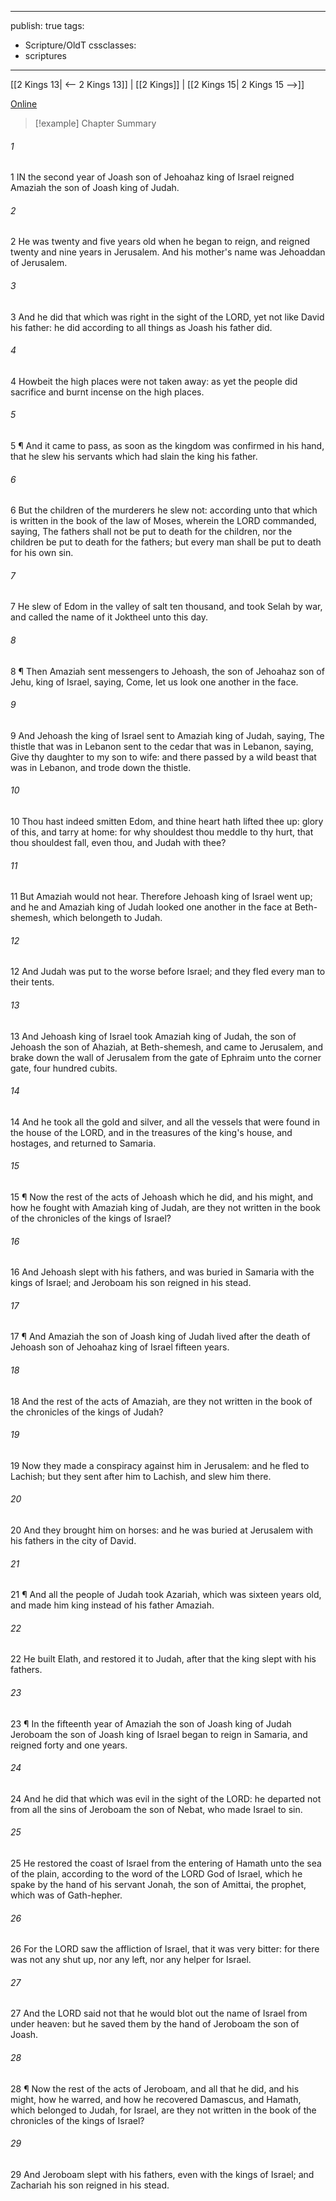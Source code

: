 

---
publish: true
tags:
  - Scripture/OldT
cssclasses:
  - scriptures
---
[[2 Kings 13| <-- 2 Kings 13]] | [[2 Kings]] | [[2 Kings 15| 2 Kings 15 -->]]

[Online](https://churchofjesuschrist.org/study/scriptures/ot/2-kgs/14?lang=eng)

>[!example] Chapter Summary
>
###### 1
1 IN the second year of Joash son of Jehoahaz king of Israel reigned Amaziah the son of Joash king of Judah.
###### 2
2 He was twenty and five years old when he began to reign, and reigned twenty and nine years in Jerusalem.  And his mother's name was Jehoaddan of Jerusalem.
###### 3
3 And he did that which was right in the sight of the LORD, yet not like David his father: he did according to all things as Joash his father did.
###### 4
4 Howbeit the high places were not taken away: as yet the people did sacrifice and burnt incense on the high places.
###### 5
5 ¶ And it came to pass, as soon as the kingdom was confirmed in his hand, that he slew his servants which had slain the king his father.
###### 6
6 But the children of the murderers he slew not: according unto that which is written in the book of the law of Moses, wherein the LORD commanded, saying, The fathers shall not be put to death for the children, nor the children be put to death for the fathers; but every man shall be put to death for his own sin.
###### 7
7 He slew of Edom in the valley of salt ten thousand, and took Selah by war, and called the name of it Joktheel unto this day.
###### 8
8 ¶ Then Amaziah sent messengers to Jehoash, the son of Jehoahaz son of Jehu, king of Israel, saying, Come, let us look one another in the face.
###### 9
9 And Jehoash the king of Israel sent to Amaziah king of Judah, saying, The thistle that was in Lebanon sent to the cedar that was in Lebanon, saying, Give thy daughter to my son to wife: and there passed by a wild beast that was in Lebanon, and trode down the thistle.
###### 10
10 Thou hast indeed smitten Edom, and thine heart hath lifted thee up: glory of this, and tarry at home: for why shouldest thou meddle to thy hurt, that thou shouldest fall, even thou, and Judah with thee?
###### 11
11 But Amaziah would not hear.  Therefore Jehoash king of Israel went up; and he and Amaziah king of Judah looked one another in the face at Beth-shemesh, which belongeth to Judah.
###### 12
12 And Judah was put to the worse before Israel; and they fled every man to their tents.
###### 13
13 And Jehoash king of Israel took Amaziah king of Judah, the son of Jehoash the son of Ahaziah, at Beth-shemesh, and came to Jerusalem, and brake down the wall of Jerusalem from the gate of Ephraim unto the corner gate, four hundred cubits.
###### 14
14 And he took all the gold and silver, and all the vessels that were found in the house of the LORD, and in the treasures of the king's house, and hostages, and returned to Samaria.
###### 15
15 ¶ Now the rest of the acts of Jehoash which he did, and his might, and how he fought with Amaziah king of Judah, are they not written in the book of the chronicles of the kings of Israel?
###### 16
16 And Jehoash slept with his fathers, and was buried in Samaria with the kings of Israel; and Jeroboam his son reigned in his stead.
###### 17
17 ¶ And Amaziah the son of Joash king of Judah lived after the death of Jehoash son of Jehoahaz king of Israel fifteen years.
###### 18
18 And the rest of the acts of Amaziah, are they not written in the book of the chronicles of the kings of Judah?
###### 19
19 Now they made a conspiracy against him in Jerusalem: and he fled to Lachish; but they sent after him to Lachish, and slew him there.
###### 20
20 And they brought him on horses: and he was buried at Jerusalem with his fathers in the city of David.
###### 21
21 ¶ And all the people of Judah took Azariah, which was sixteen years old, and made him king instead of his father Amaziah.
###### 22
22 He built Elath, and restored it to Judah, after that the king slept with his fathers.
###### 23
23 ¶ In the fifteenth year of Amaziah the son of Joash king of Judah Jeroboam the son of Joash king of Israel began to reign in Samaria, and reigned forty and one years.
###### 24
24 And he did that which was evil in the sight of the LORD: he departed not from all the sins of Jeroboam the son of Nebat, who made Israel to sin.
###### 25
25 He restored the coast of Israel from the entering of Hamath unto the sea of the plain, according to the word of the LORD God of Israel, which he spake by the hand of his servant Jonah, the son of Amittai, the prophet, which was of Gath-hepher.
###### 26
26 For the LORD saw the affliction of Israel, that it was very bitter: for there was not any shut up, nor any left, nor any helper for Israel.
###### 27
27 And the LORD said not that he would blot out the name of Israel from under heaven: but he saved them by the hand of Jeroboam the son of Joash.
###### 28
28 ¶ Now the rest of the acts of Jeroboam, and all that he did, and his might, how he warred, and how he recovered Damascus, and Hamath, which belonged to Judah, for Israel, are they not written in the book of the chronicles of the kings of Israel?
###### 29
29 And Jeroboam slept with his fathers, even with the kings of Israel; and Zachariah his son reigned in his stead.



